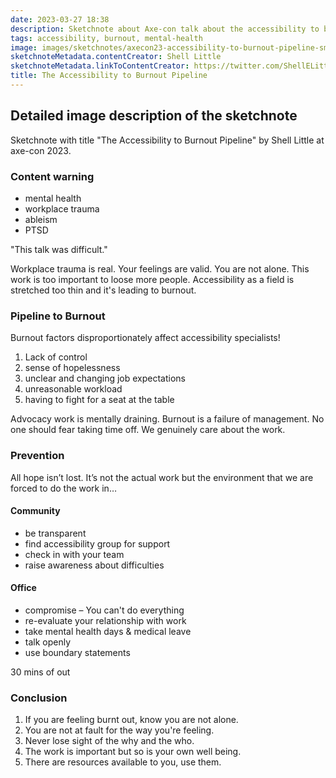 ```yaml
---
date: 2023-03-27 18:38
description: Sketchnote about Axe-con talk about the accessibility to burnout pipeline with some strategies to prevent burnout.
tags: accessibility, burnout, mental-health
image: images/sketchnotes/axecon23-accessibility-to-burnout-pipeline-small.jpg
sketchnoteMetadata.contentCreator: Shell Little
sketchnoteMetadata.linkToContentCreator: https://twitter.com/ShellELittle
title: The Accessibility to Burnout Pipeline
---
```


## Detailed image description of the sketchnote

Sketchnote with title "The Accessibility to Burnout Pipeline" by Shell Little at axe-con 2023.

### Content warning

* mental health
* workplace trauma
* ableism
* PTSD

"This talk was difficult."

Workplace trauma is real. Your feelings are valid. You are not alone. This work is too important to loose more people. Accessibility as a field is stretched too thin and it's leading to burnout.

### Pipeline to Burnout

Burnout factors disproportionately affect accessibility specialists!

1.	Lack of control
2.	sense of hopelessness
3.	unclear and changing job expectations
4.	unreasonable workload
5.	having to fight for a seat at the table

Advocacy work is mentally draining. Burnout is a failure of management. No one should fear taking time off. We genuinely care about the work.

### Prevention

All hope isn’t lost. It’s not the actual work but the environment that we are forced to do the work in…

#### Community

* be transparent
* find accessibility group for support
* check in with your team
* raise awareness about difficulties

#### Office

* compromise – You can't do everything
* re-evaluate your relationship with work
* take mental health days & medical leave
* talk openly
* use boundary statements

30 mins of out

### Conclusion

1.	If you are feeling burnt out, know you are not alone.
2.	You are not at fault for the way you're feeling.
3.	Never lose sight of the why and the who.
4.	The work is important but so is your own well being.
5.	There are resources available to you, use them.


